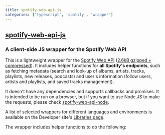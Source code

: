 ```yaml
---
title: spotify-web-api-js
categories: ['typescript', 'spotify', 'wrapper']
---
```

## [spotify-web-api-js](https://github.com/JMPerez/spotify-web-api-js)

### A client-side JS wrapper for the Spotify Web API


This is a lightweight wrapper for the [Spotify Web API](https://developer.spotify.com/web-api/) ([2.6kB gzipped + compressed](https://cost-of-modules.herokuapp.com/result?p=spotify-web-api-js)). It includes helper functions for **all Spotify's endpoints**, such as fetching metadata (search and look-up of albums, artists, tracks, playlists, new releases, podcasts) and user's information (follow users, artists and playlists, and saved tracks management).

It doesn't have any dependencies and supports callbacks and promises. It is intended to be run on a browser, but if you want to use Node.JS to make the requests, please check [spotify-web-api-node](https://github.com/thelinmichael/spotify-web-api-node).

A list of selected wrappers for different languages and environments is available on the Developer site's [Libraries page](https://developer.spotify.com/web-api/code-examples/).

The wrapper includes helper functions to do the following:
